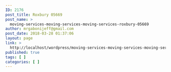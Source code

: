 ```yaml
---
ID: 2176
post_title: Roxbury 05669
post_name: >
  moving-services-moving-services-moving-services-roxbury-05669
author: mrgabonijeff@gmail.com
post_date: 2018-03-28 01:37:06
layout: page
link: >
  http://localhost/wordpress/moving-services-moving-services-moving-services-roxbury-05669/
published: true
tags: [ ]
categories: [ ]
---
```

